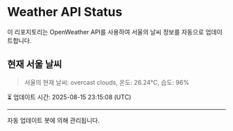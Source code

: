 
# Weather API Status

이 리포지토리는 OpenWeather API를 사용하여 서울의 날씨 정보를 자동으로 업데이트합니다.

## 현재 서울 날씨
> 서울의 현재 날씨: overcast clouds, 온도: 26.24°C, 습도: 96%

⏳ 업데이트 시간: 2025-08-15 23:15:08 (UTC)

---
자동 업데이트 봇에 의해 관리됩니다.
